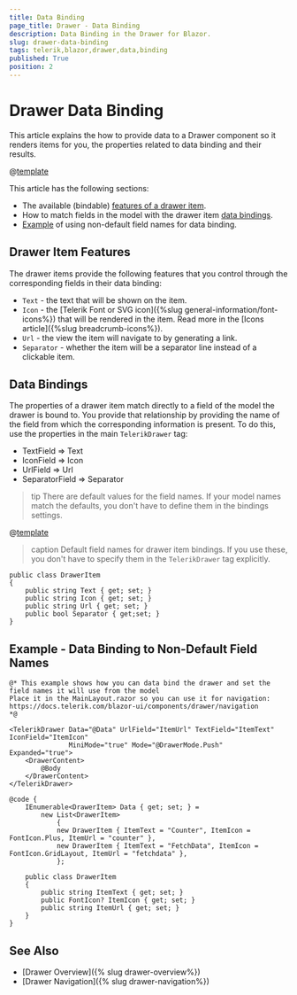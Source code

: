 ```yaml
---
title: Data Binding
page_title: Drawer - Data Binding
description: Data Binding in the Drawer for Blazor.
slug: drawer-data-binding
tags: telerik,blazor,drawer,data,binding
published: True
position: 2
---
```


# Drawer Data Binding

This article explains the how to provide data to a Drawer component so it renders items for you, the properties related to data binding and their results.

@[template](/_contentTemplates/common/general-info.md#valuebind-vs-databind-link)

This article has the following sections:

* The available (bindable) [features of a drawer item](#drawer-item-features).
* How to match fields in the model with the drawer item [data bindings](#data-bindings).
* [Example](#example---data-binding-to-non-default-field-names) of using non-default field names for data binding.

## Drawer Item Features

The drawer items provide the following features that you control through the corresponding fields in their data binding:

* `Text` - the text that will be shown on the item.
* `Icon` - the [Telerik Font or SVG icon]({%slug general-information/font-icons%}) that will be rendered in the item. Read more in the [Icons article]({%slug breadcrumb-icons%}).
* `Url` - the view the item will navigate to by generating a link.
* `Separator` - whether the item will be a separator line instead of a clickable item.

## Data Bindings

The properties of a drawer item match directly to a field of the model the drawer is bound to. You provide that relationship by providing the name of the field from which the corresponding information is present. To do this, use the properties in the main `TelerikDrawer` tag:

* TextField => Text
* IconField => Icon
* UrlField => Url
* SeparatorField => Separator

>tip There are default values for the field names. If your model names match the defaults, you don't have to define them in the bindings settings.

@[template](/_contentTemplates/common/navigation-components.md#default-fields-match-issues)

>caption Default field names for drawer item bindings. If you use these, you don't have to specify them in the `TelerikDrawer` tag explicitly.

<div class="skip-repl"></div>

````CSHTML
public class DrawerItem
{
	public string Text { get; set; }
	public string Icon { get; set; }
	public string Url { get; set; }
	public bool Separator { get;set; }
}
````

## Example - Data Binding to Non-Default Field Names

````CSHTML
@* This example shows how you can data bind the drawer and set the field names it will use from the model 
Place it in the MainLayout.razor so you can use it for navigation:
https://docs.telerik.com/blazor-ui/components/drawer/navigation
*@

<TelerikDrawer Data="@Data" UrlField="ItemUrl" TextField="ItemText" IconField="ItemIcon"
               MiniMode="true" Mode="@DrawerMode.Push" Expanded="true">
    <DrawerContent>
        @Body
    </DrawerContent>
</TelerikDrawer>

@code {
    IEnumerable<DrawerItem> Data { get; set; } =
        new List<DrawerItem>
            {
            new DrawerItem { ItemText = "Counter", ItemIcon = FontIcon.Plus, ItemUrl = "counter" },
            new DrawerItem { ItemText = "FetchData", ItemIcon = FontIcon.GridLayout, ItemUrl = "fetchdata" },
            };

    public class DrawerItem
    {
        public string ItemText { get; set; }
        public FontIcon? ItemIcon { get; set; }
        public string ItemUrl { get; set; }
    }
}
````



## See Also

* [Drawer Overview]({% slug drawer-overview%})
* [Drawer Navigation]({% slug drawer-navigation%})

